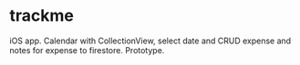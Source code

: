 # trackme
iOS app. Calendar with CollectionView, select date and CRUD expense and notes for expense to firestore. Prototype.
